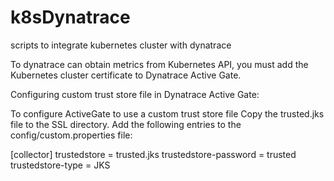# k8sDynatrace
scripts to integrate kubernetes cluster with dynatrace

To dynatrace can obtain metrics from Kubernetes API, you must add the Kubernetes cluster certificate to Dynatrace Active Gate.

Configuring custom trust store file in Dynatrace Active Gate:

To configure ActiveGate to use a custom trust store file Copy the trusted.jks file to the SSL directory. Add the following entries to the config/custom.properties file:

[collector]
trustedstore = trusted.jks
trustedstore-password = trusted
trustedstore-type = JKS
